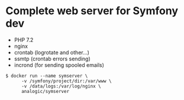 Complete web server for Symfony dev
===================================

- PHP 7.2
- nginx
- crontab (logrotate and other...)
- ssmtp (crontab errors sending)
- incrond (for sending spooled emails)

```
$ docker run --name symserver \
      -v /symfony/project/dir:/var/www \
      -v /data/logs:/var/log/nginx \
      analogic/symserver